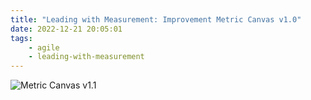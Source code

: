 ```yaml
---
title: "Leading with Measurement: Improvement Metric Canvas v1.0"
date: 2022-12-21 20:05:01
tags:
	- agile
	- leading-with-measurement
---
```


![Metric Canvas v1.1 ](/images/MetricCanvas_v1.1.png)
